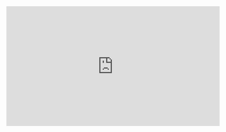 <iframe width="560" height="315" src="https://www.youtube.com/embed/sXLxCgEQ2YU" frameborder="0" allowfullscreen></iframe>
